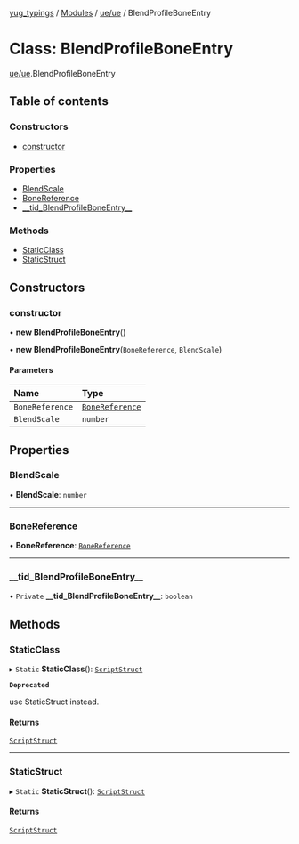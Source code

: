 [yug_typings](../README.md) / [Modules](../modules.md) / [ue/ue](../modules/ue_ue.md) / BlendProfileBoneEntry

# Class: BlendProfileBoneEntry

[ue/ue](../modules/ue_ue.md).BlendProfileBoneEntry

## Table of contents

### Constructors

- [constructor](ue_ue.BlendProfileBoneEntry.md#constructor)

### Properties

- [BlendScale](ue_ue.BlendProfileBoneEntry.md#blendscale)
- [BoneReference](ue_ue.BlendProfileBoneEntry.md#bonereference)
- [\_\_tid\_BlendProfileBoneEntry\_\_](ue_ue.BlendProfileBoneEntry.md#__tid_blendprofileboneentry__)

### Methods

- [StaticClass](ue_ue.BlendProfileBoneEntry.md#staticclass)
- [StaticStruct](ue_ue.BlendProfileBoneEntry.md#staticstruct)

## Constructors

### constructor

• **new BlendProfileBoneEntry**()

• **new BlendProfileBoneEntry**(`BoneReference`, `BlendScale`)

#### Parameters

| Name | Type |
| :------ | :------ |
| `BoneReference` | [`BoneReference`](ue_ue.BoneReference.md) |
| `BlendScale` | `number` |

## Properties

### BlendScale

• **BlendScale**: `number`

___

### BoneReference

• **BoneReference**: [`BoneReference`](ue_ue.BoneReference.md)

___

### \_\_tid\_BlendProfileBoneEntry\_\_

• `Private` **\_\_tid\_BlendProfileBoneEntry\_\_**: `boolean`

## Methods

### StaticClass

▸ `Static` **StaticClass**(): [`ScriptStruct`](ue_ue.ScriptStruct.md)

**`Deprecated`**

use StaticStruct instead.

#### Returns

[`ScriptStruct`](ue_ue.ScriptStruct.md)

___

### StaticStruct

▸ `Static` **StaticStruct**(): [`ScriptStruct`](ue_ue.ScriptStruct.md)

#### Returns

[`ScriptStruct`](ue_ue.ScriptStruct.md)
